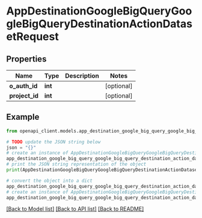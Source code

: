 # AppDestinationGoogleBigQueryGoogleBigQueryDestinationActionDatasetRequest


## Properties

Name | Type | Description | Notes
------------ | ------------- | ------------- | -------------
**o_auth_id** | **int** |  | [optional] 
**project_id** | **int** |  | [optional] 

## Example

```python
from openapi_client.models.app_destination_google_big_query_google_big_query_destination_action_dataset_request import AppDestinationGoogleBigQueryGoogleBigQueryDestinationActionDatasetRequest

# TODO update the JSON string below
json = "{}"
# create an instance of AppDestinationGoogleBigQueryGoogleBigQueryDestinationActionDatasetRequest from a JSON string
app_destination_google_big_query_google_big_query_destination_action_dataset_request_instance = AppDestinationGoogleBigQueryGoogleBigQueryDestinationActionDatasetRequest.from_json(json)
# print the JSON string representation of the object
print(AppDestinationGoogleBigQueryGoogleBigQueryDestinationActionDatasetRequest.to_json())

# convert the object into a dict
app_destination_google_big_query_google_big_query_destination_action_dataset_request_dict = app_destination_google_big_query_google_big_query_destination_action_dataset_request_instance.to_dict()
# create an instance of AppDestinationGoogleBigQueryGoogleBigQueryDestinationActionDatasetRequest from a dict
app_destination_google_big_query_google_big_query_destination_action_dataset_request_from_dict = AppDestinationGoogleBigQueryGoogleBigQueryDestinationActionDatasetRequest.from_dict(app_destination_google_big_query_google_big_query_destination_action_dataset_request_dict)
```
[[Back to Model list]](../README.md#documentation-for-models) [[Back to API list]](../README.md#documentation-for-api-endpoints) [[Back to README]](../README.md)


